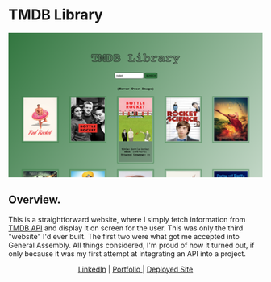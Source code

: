 # TMDB Library

![movie](./imgs/SearchScreenshot.png)

## Overview. 

This is a straightforward website, where I simply fetch information from [TMDB API](https://developers.themoviedb.org/3/getting-started/introduction) and display it on screen for the user. This was only the third "website" I'd ever built. The first two were what got me accepted into General Assembly. All things considered, I'm proud of how it turned out, if only because it was my first attempt at integrating an API into a project.

<div align=center>
  <a href='https://www.linkedin.com/in/saman-griffiths/' target='_blank'>LinkedIn</a> | <a href='' target='_blank'>Portfolio
  </a> | <a href='https://resource-full.herokuapp.com'>Deployed Site</a>
  </div>
  <br>
</div>